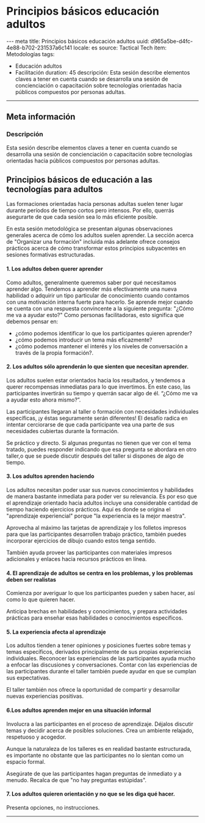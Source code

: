 # Principios básicos educación adultos
--- meta
title: Principios básicos educación adultos
uuid: d965a5be-d4fc-4e88-b702-231537a6c141
locale: es
source: Tactical Tech
item: Metodologías
tags:
  - Educación adultos
  - Facilitación
duration: 45
descripción: Esta sesión describe elementos claves a tener en cuenta cuando se desarrolla una sesión de concienciación o capacitación sobre tecnologías orientadas hacia públicos compuestos por personas adultas.
---

## Meta información

### Descripción

Esta sesión describe elementos claves a tener en cuenta cuando se desarrolla una sesión de concienciación o capacitación sobre tecnologías orientadas hacia públicos compuestos por personas adultas.


## Principios básicos de educación a las tecnologías para adultos

Las formaciones orientadas hacia personas adultas suelen tener lugar durante períodos de tiempo cortos pero intensos. Por ello, querrás asegurarte de que cada sesión sea lo más eficiente posible.

En esta sesión metodológica se presentan algunas observaciones generales acerca de cómo los adultos suelen aprender. La sección acerca de "Organizar una formación" incluida más adelante ofrece consejos prácticos acerca de cómo transformar estos principios subyacentes en sesiones formativas estructuradas.


#### 1. Los adultos deben querer aprender

Como adultos, generalmente queremos saber por qué necesitamos aprender algo. Tendemos a aprender más efectivamente una nueva habilidad o adquirir un tipo particular de conocimiento cuando contamos con una motivación interna fuerte para hacerlo. Se aprende mejor cuando se cuenta con una respuesta convincente a la siguiente pregunta: "¿Cómo me va a ayudar esto?"
Como personas facilitadoras, esto significa que debemos pensar en:
- ¿cómo podemos identificar lo que los participantes quieren aprender?
- ¿cómo podemos introducir un tema más eficazmente?
- ¿cómo podemos mantener el interés y los niveles de conversación a través de la propia formación?.


#### 2. Los adultos sólo aprenderán lo que sienten que necesitan aprender.

Los adultos suelen estar orientados hacia los resultados, y tendemos a querer recompensas inmediatas para lo que invertimos. En este caso, las participantes invertirán su tiempo y querrán sacar algo de él. “¿Cómo me va a ayudar esto ahora mismo?”.

Las participantes llegaran al taller o formación con necesidades individuales específicas, ¡y éstas seguramente serán diferentes! El desafío radica en intentar cerciorarse de que cada participante vea una parte de sus necesidades cubiertas durante la formación.

Se práctico y directo. Si algunas preguntas no tienen que ver con el tema tratado, puedes responder indicando que esa pregunta se abordara en otro taller,o que se puede discutir después del taller si dispones de algo de tiempo.


#### 3. Los adultos aprenden haciendo

Los adultos necesitan poder usar sus nuevos conocimientos y habilidades de manera bastante inmediata para poder ver su relevancia. Es por eso que el aprendizaje orientado hacia adultos incluye una  considerable cantidad de tiempo haciendo ejercicios prácticos. Aquí es donde se origina el "aprendizaje experiencial" porque "la experiencia es la mejor maestra".

Aprovecha al máximo las tarjetas de aprendizaje y los folletos impresos para que las participantes desarrollen trabajo práctico, también puedes incorporar ejercicios de dibujo cuando estos tenga sentido.

También ayuda proveer las participantes con materiales impresos adicionales y enlaces hacia recursos prácticos en línea.


#### 4. El aprendizaje de adultos se centra en los problemas, y los problemas deben ser realistas

Comienza por averiguar lo que los participantes pueden y saben hacer, así como lo que quieren hacer.

Anticipa brechas en habilidades y conocimientos, y prepara actividades prácticas para enseñar esas habilidades o conocimientos específicos.


#### 5. La experiencia afecta al aprendizaje

Los adultos tienden a tener opiniones y posiciones fuertes sobre temas y temas específicos, derivados principalmente de sus propias experiencias individuales. Reconocer las experiencias de las participantes ayuda mucho a enfocar las discusiones y conversaciones. Contar con las experiencias de las participantes durante el taller también puede ayudar en que se cumplan sus expectativas.

El taller también nos ofrece la oportunidad de compartir y desarrollar nuevas experiencias positivas.


#### 6.Los adultos aprenden mejor en una situación informal

Involucra a las participantes en el proceso de aprendizaje. Déjalos discutir temas y decidir acerca de posibles soluciones. Crea un ambiente relajado, respetuoso y acogedor.

Aunque la naturaleza de los talleres es en realidad bastante estructurada, es importante no obstante que las participantes no lo sientan como un espacio formal.

Asegúrate de que las participantes hagan preguntas de inmediato y a menudo. Recalca de que "no hay preguntas estúpidas".


#### 7. Los adultos quieren orientación y no que se les diga qué hacer.

Presenta opciones, no instrucciones.

-------------------------------
<!---
BCN_currículo/Metodologías/TEMPLATE
-->

